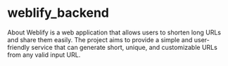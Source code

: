# weblify_backend
 About Weblify is a web application that allows users to shorten long URLs and share them easily. The project aims to provide a simple and user-friendly service that can generate short, unique, and customizable URLs from any valid input URL.

